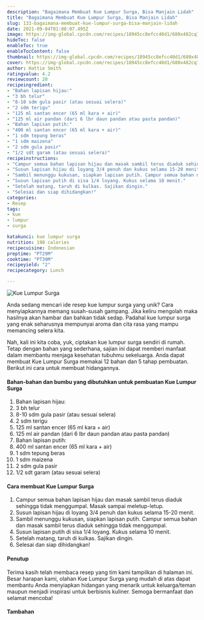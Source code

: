 ```yaml
---
description: "Bagaimana Membuat Kue Lumpur Surga, Bisa Manjain Lidah"
title: "Bagaimana Membuat Kue Lumpur Surga, Bisa Manjain Lidah"
slug: 133-bagaimana-membuat-kue-lumpur-surga-bisa-manjain-lidah
date: 2021-09-04T01:08:07.495Z
image: https://img-global.cpcdn.com/recipes/18945cc8efcc40d1/680x482cq70/kue-lumpur-surga-foto-resep-utama.jpg
hideToc: false
enableToc: true
enableTocContent: false
thumbnail: https://img-global.cpcdn.com/recipes/18945cc8efcc40d1/680x482cq70/kue-lumpur-surga-foto-resep-utama.jpg
cover: https://img-global.cpcdn.com/recipes/18945cc8efcc40d1/680x482cq70/kue-lumpur-surga-foto-resep-utama.jpg
author: Hattie Smith
ratingvalue: 4.2
reviewcount: 20
recipeingredient:
- "Bahan lapisan hijau:"
- "3 bh telur"
- "8-10 sdm gula pasir (atau sesuai selera)"
- "2 sdm terigu"
- "125 ml santan encer (65 ml kara + air)"
- "125 ml air pandan (dari 6 lbr daun pandan atau pasta pandan)"
- "Bahan lapisan putih:"
- "400 ml santan encer (65 ml kara + air)"
- "1 sdm tepung beras"
- "1 sdm maizena"
- "2 sdm gula pasir"
- "1/2 sdt garam (atau sesuai selera)"
recipeinstructions:
- "Campur semua bahan lapisan hijau dan masak sambil terus diaduk sehingga tidak menggumpal. Masak sampai meletup-letup."
- "Susun lapisan hijau di loyang 3/4 penuh dan kukus selama 15-20 menit."
- "Sambil menunggu kukusan, siapkan lapisan putih. Campur semua bahan dan masak sambil terus diaduk sehingga tidak menggumpal."
- "Susun lapisan putih di sisa 1/4 loyang. Kukus selama 10 menit."
- "Setelah matang, taruh di kulkas. Sajikan dingin."
- "Selesai dan siap dihidangkan!"
categories:
- Resep
tags:
- kue
- lumpur
- surga

katakunci: kue lumpur surga 
nutrition: 198 calories
recipecuisine: Indonesian
preptime: "PT29M"
cooktime: "PT39M"
recipeyield: "2"
recipecategory: Lunch

---
```



![Kue Lumpur Surga](https://img-global.cpcdn.com/recipes/18945cc8efcc40d1/680x482cq70/kue-lumpur-surga-foto-resep-utama.jpg)

Anda sedang mencari ide resep kue lumpur surga yang unik? Cara menyiapkannya memang susah-susah gampang. Jika keliru mengolah maka hasilnya akan hambar dan bahkan tidak sedap. Padahal kue lumpur surga yang enak seharusnya mempunyai aroma dan cita rasa yang mampu memancing selera kita.




Nah, kali ini kita coba, yuk, ciptakan kue lumpur surga sendiri di rumah. Tetap dengan bahan yang sederhana, sajian ini dapat memberi manfaat dalam membantu menjaga kesehatan tubuhmu sekeluarga. Anda dapat membuat Kue Lumpur Surga memakai 12 bahan dan 5 tahap pembuatan. Berikut ini cara untuk membuat hidangannya.

<!--inarticleads1-->

#### Bahan-bahan dan bumbu yang dibutuhkan untuk pembuatan Kue Lumpur Surga

1. Bahan lapisan hijau:
1. 3 bh telur
1. 8-10 sdm gula pasir (atau sesuai selera)
1. 2 sdm terigu
1. 125 ml santan encer (65 ml kara + air)
1. 125 ml air pandan (dari 6 lbr daun pandan atau pasta pandan)
1. Bahan lapisan putih:
1. 400 ml santan encer (65 ml kara + air)
1. 1 sdm tepung beras
1. 1 sdm maizena
1. 2 sdm gula pasir
1. 1/2 sdt garam (atau sesuai selera)

<!--inarticleads2-->

#### Cara membuat Kue Lumpur Surga

1. Campur semua bahan lapisan hijau dan masak sambil terus diaduk sehingga tidak menggumpal. Masak sampai meletup-letup.
1. Susun lapisan hijau di loyang 3/4 penuh dan kukus selama 15-20 menit.
1. Sambil menunggu kukusan, siapkan lapisan putih. Campur semua bahan dan masak sambil terus diaduk sehingga tidak menggumpal.
1. Susun lapisan putih di sisa 1/4 loyang. Kukus selama 10 menit.
1. Setelah matang, taruh di kulkas. Sajikan dingin.
1. Selesai dan siap dihidangkan!

#### Penutup

Terima kasih telah membaca resep yang tim kami tampilkan di halaman ini. Besar harapan kami, olahan Kue Lumpur Surga yang mudah di atas dapat membantu Anda menyiapkan hidangan yang menarik untuk keluarga/teman maupun menjadi inspirasi untuk berbisnis kuliner. Semoga bermanfaat dan selamat mencoba!

#### Tambahan



